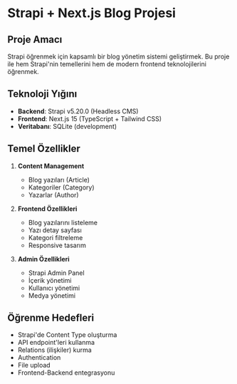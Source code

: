 # Strapi + Next.js Blog Projesi

## Proje Amacı
Strapi öğrenmek için kapsamlı bir blog yönetim sistemi geliştirmek. Bu proje ile hem Strapi'nin temellerini hem de modern frontend teknolojilerini öğrenmek.

## Teknoloji Yığını
- **Backend**: Strapi v5.20.0 (Headless CMS)
- **Frontend**: Next.js 15 (TypeScript + Tailwind CSS)
- **Veritabanı**: SQLite (development)

## Temel Özellikler
1. **Content Management**
   - Blog yazıları (Article)
   - Kategoriler (Category) 
   - Yazarlar (Author)
   
2. **Frontend Özellikleri**
   - Blog yazılarını listeleme
   - Yazı detay sayfası
   - Kategori filtreleme
   - Responsive tasarım

3. **Admin Özellikleri**
   - Strapi Admin Panel
   - İçerik yönetimi
   - Kullanıcı yönetimi
   - Medya yönetimi

## Öğrenme Hedefleri
- Strapi'de Content Type oluşturma
- API endpoint'leri kullanma
- Relations (ilişkiler) kurma
- Authentication
- File upload
- Frontend-Backend entegrasyonu